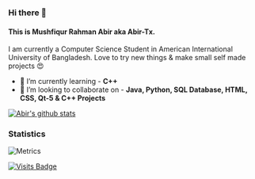 ### Hi there 👋
#### This is Mushfiqur Rahman Abir aka Abir-Tx.
I am currently a Computer Science Student in American International University of Bangladesh. Love to try new things & make small self made projects 😍

- 🌱 I’m currently learning  - **C++**
- 👯 I’m looking to collaborate on - **Java, Python, SQL Database, HTML, CSS, Qt-5 & C++ Projects**

[![Abir's github stats](https://github-readme-stats.vercel.app/api?username=Abir-Tx)](https://github.com/Abir-Tx)


### Statistics

![Metrics](https://metrics.lecoq.io/Abir-Tx)


<!--
**Abir-Tx/Abir-Tx** is a ✨ _special_ ✨ repository because its `README.md` (this file) appears on your GitHub profile.

Here are some ideas to get you started:

- 🔭 I’m currently working on ...
- 🌱 I’m currently learning ...
- 👯 I’m looking to collaborate on ...
- 🤔 I’m looking for help with ...
- 💬 Ask me about ...
- 📫 How to reach me: ...
- 😄 Pronouns: ...
- ⚡ Fun fact: ...
-->

[![Visits Badge](https://badges.pufler.dev/visits/Abir-Tx/Abir-Tx)](https://badges.pufler.dev)


